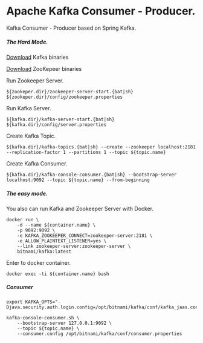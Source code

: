 # Apache Kafka Consumer - Producer.

Kafka Consumer - Producer based on Spring Kafka.

##### The Hard Mode.

[Download](https://kafka.apache.org/downloads) Kafka binaries

[Download](https://zookeeper.apache.org/releases.html) ZooKepeer binaries

Run Zookeeper Server.

```shell
${zookeper.dir}/zookeeper-server-start.{bat|sh} ${zookeper.dir}/config/zookeeper.properties
```

Run Kafka Server.

```shell
${kafka.dir}/kafka-server-start.{bat|sh} ${kafka.dir}/config/server.properties
```

Create Kafka Topic.

```shell
${kafka.dir}/kafka-topics.{bat|sh} --create --zookeeper localhost:2181 --replication-factor 1 --partitions 1 --topic ${topic.name}
```

Create Kafka Consumer.

```shell
${kafka.dir}/kafka-console-consumer.{bat|sh} --bootstrap-server localhost:9092 --topic ${topic.name} --from-beginning
```

##### The easy mode.

You also can run Kafka and Zookeeper Server with Docker.

```shell
docker run \
    -d --name ${container.name} \
    -p 9092:9092 \
    -e KAFKA_ZOOKEEPER_CONNECT=zookeeper-server:2181 \
    -e ALLOW_PLAINTEXT_LISTENER=yes \
    --link zookeeper-server:zookeeper-server \
    bitnami/kafka:latest
```

Enter to docker container.

```shell
docker exec -ti ${container.name} bash
```

##### Consumer

```shell
export KAFKA_OPTS="-Djava.security.auth.login.config=/opt/bitnami/kafka/conf/kafka_jaas.conf"

kafka-console-consumer.sh \
    --bootstrap-server 127.0.0.1:9092 \
    --topic ${topic.name} \
    --consumer.config /opt/bitnami/kafka/conf/consumer.properties
```

